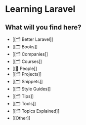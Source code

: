 # Learning Laravel
## What will you find here?
- [[🗂️ Better Laravel]]
- [[🗂️ Books]]
- [[🗂️ Companies]]
- [[🗂️ Courses]]
- [[👥 People]]
- [[🗂️ Projects]]
- [[🗂️ Snippets]]
- [[🗂️ Style Guides]]
- [[🗂️ Tips]]
- [[🗂️ Tools]]
- [[🗂️ Topics Explained]]
- [[Other]]


